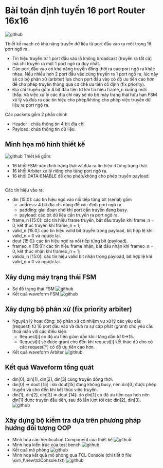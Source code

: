 # Bài toán định tuyến 16 port Router 16x16
![github](https://github.com/PhuocTai03/Router-16x16/blob/main/media/description.png)

Thiết kế mạch có khả năng truyền dữ liệu từ port đầu vào ra một trong 16 port ngõ ra.
- Tín hiệu truyền từ 1 port đầu vào là không broadcast (truyền ra tất cả) mà chỉ truyền ra một 1 port ngõ ra duy nhất.
- Các port đầu vào có khả năng truyền đồng thời ra các port ngõ ra khác nhau. Nếu nhiều hơn 2 port đầu vào cùng truyền ra 1 port ngõ ra, lúc này sẽ có bộ phân xử (arbiter) lựa chọn port đầu vào có độ ưu tiên cao hơn để cho phép truyền thông qua cơ chế ưu tiên cố định (fix priority).
- Địa chỉ truyền gồm 4 bit đầu tiên từ khi tín hiệu frame_n xuống mức thấp. Và việc xử lý các địa chỉ này sẽ do bộ máy trạng thái hữu hạn FSM xử lý và đưa ra các tín hiệu cho phép/không cho phép việc truyền dữ liệu ra port ngõ ra.

Các packets gồm 2 phần chính
- Header : chứa thông tin 4 bit địa chỉ.
- Payload: chứa thông tin dữ liệu.
## Minh họa mô hình thiết kế
![github](https://github.com/PhuocTai03/Router-16x16/blob/main/media/model.png)
Thiết kế gồm:
- 16 khối FSM: xác định trạng thái và đưa ra tín hiệu ở từng trạng thái.
- 16 khối Arbiter xử lý riêng cho từng port ngõ ra.
- 16 khối DATA-ENABLE để cho phép/không cho phép truyền payload.
## 
Các tín hiệu vào ra:
- din [15:0]: các tín hiệu ngõ vào nối tiếp từng bit (serial) gồm
    - address: 4 bit địa chỉ dùng để xác định port ngõ ra.
    - padding: giai đoạn chờ khi port cần truyền đang busy.
    - payload: các bit dữ liệu cần truyền ra port ngõ ra.
- frame_n [15:0]: các tín hiệu frame truyền, bắt đầu truyền khi frame_n = 0, kết thúc truyền khi frame_n = 1;
- valid_n [15:0]: các tín hiệu valid bit truyền trong payload, bit hợp lệ khi valid_n = 0 và ngược lại.
- dout [15:0]: các tín hiệu ngõ ra nối tiếp từng bit (payload).
- frameo_n [15:0]: các tín hiệu frame nhận, bắt đầu nhận khi frameo_n = 0, kết thúc nhận khi frameo_n = 1;
- valido_n [15:0]: các tín hiệu valid bit nhận trong payload, bit hợp lệ khi valid_n = 0 và ngược lại.

## Xây dựng máy trạng thái FSM
- Sơ đồ trạng thái FSM
![github](https://github.com/PhuocTai03/Router-16x16/blob/main/media/state.png)
- Kết quả waveform FSM
![github](https://github.com/PhuocTai03/Router-16x16/blob/main/media/FSM.png)

## Xây dựng bộ phân xử (fix priority arbiter)
- Nguyên lý hoạt động: bộ phân xử có nhiệm vụ xử lý các yêu cầu (request) từ 16 port đầu vào và đưa ra sự cấp phát (grant) cho yêu cầu thoã mãn với các điều kiện:
    - Request[i] có độ ưu tiên giảm dần khi i tăng dần từ 0->15.
    - Request[i] sẽ được grant cho đến khi request[i] kết thúc dù cho có các request[*] có độ ưu tiên cao hơn.
- Kết quả waveform Arbiter
![github](https://github.com/PhuocTai03/Router-16x16/blob/main/media/wf_arbiter.png)

## Kết quả Waveform tổng quát
- din[0], din[1], din[2], din[3] cùng truyền đồng thời.
- din[0] => dout [15]                : do dout[15] đang không busy, nên din[0] được phép truyền và cho đến khi kết thúc việc truyền.
- din[1], din[2], din[3] => dout [14]: do din[1] có độ ưu tiên cao hơn nên din[1] được truyền đầu tiên, sau đó lần lượt tới các din[2], din[3].
![github](https://github.com/PhuocTai03/Router-16x16/blob/main/media/waveform.png)

## Xây dựng bộ kiểm tra dựa trên phương pháp hướng đối tượng OOP
- Minh hoạ các Verification Component của thiết kế
![github](https://github.com/PhuocTai03/Router-16x16/blob/main/media/verification_component.png)
- Minh hoạ kiến trúc của test bench
![github](https://github.com/PhuocTai03/Router-16x16/blob/main/media/tb_architecture.png)
- Kết quả mô phỏng
![github](https://github.com/PhuocTai03/Router-16x16/blob/main/media/waveform2.png)
- Minh hoạ kết quả mô phỏng qua TCL Console (chi tiết ở file \sim_1\new\tclConsole.txt)
![github](https://github.com/PhuocTai03/Router-16x16/blob/main/media/tclConsole.png)
